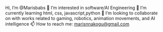 Hi, I’m @Marisbabs
👀 I’m interested in software/AI Engineering
🌱 I’m currently learning html, css, javascript,python
💞️ I’m looking to collaborate on with works related to gaming, robotics, animation movements, and AI intelligence
📫 How to reach me: marisnnakogu@gmail.com




